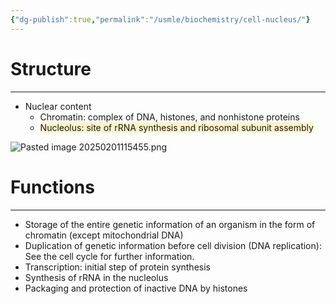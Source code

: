 ```yaml
---
{"dg-publish":true,"permalink":"/usmle/biochemistry/cell-nucleus/"}
---
```


# Structure
---
- Nuclear content
	- Chromatin: complex of DNA, histones, and nonhistone proteins
	- <span style="background:rgba(240, 200, 0, 0.2)">Nucleolus: site of rRNA synthesis and ribosomal subunit assembly</span>

![Pasted image 20250201115455.png](/img/user/appendix/Pasted%20image%2020250201115455.png)
# Functions
---
- Storage of the entire genetic information of an organism in the form of chromatin (except mitochondrial DNA)
- Duplication of genetic information before cell division (DNA replication): See the cell cycle for further information.
- Transcription: initial step of protein synthesis
- Synthesis of rRNA in the nucleolus
- Packaging and protection of inactive DNA by histones

